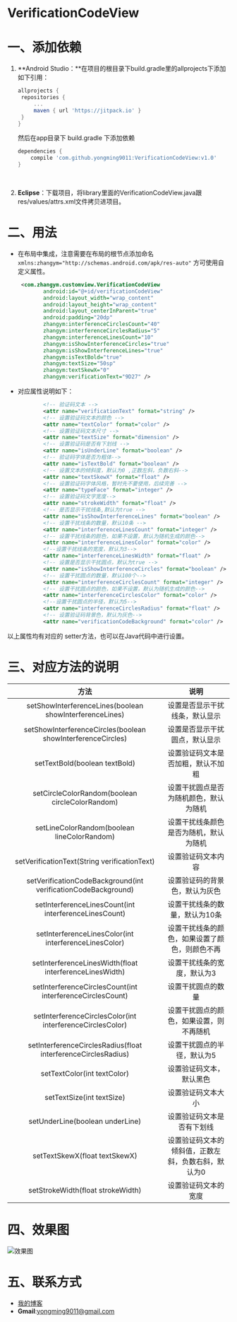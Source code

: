 # VerificationCodeView

# 一、添加依赖

1. **Android Studio：**在项目的根目录下build.gradle里的allprojects下添加如下引用：

   ```groovy
   allprojects {
   	repositories {
   		...
   		maven { url 'https://jitpack.io' }
   	}
   }
   ```

   然后在app目录下 build.gradle 下添加依赖

   ```groovy
   dependencies {
   	   compile 'com.github.yongming9011:VerificationCodeView:v1.0'
   }
   ```

   ​

2. **Eclipse**：下载项目，将library里面的VerificationCodeView.java跟res/values/attrs.xml文件拷贝进项目。

# 二、用法

- 在布局中集成，注意需要在布局的根节点添加命名`xmlns:zhangym="http://schemas.android.com/apk/res-auto"` 方可使用自定义属性。

  ```xml
   <com.zhangym.customview.VerificationCodeView
          android:id="@+id/verificationCodeView"
          android:layout_width="wrap_content"
          android:layout_height="wrap_content"
          android:layout_centerInParent="true"
          android:padding="20dp"
          zhangym:interferenceCirclesCount="40"
          zhangym:interferenceCirclesRadius="5"
          zhangym:interferenceLinesCount="10"
          zhangym:isShowInterferenceCircles="true"
          zhangym:isShowInterferenceLines="true"
          zhangym:isTextBold="true"
          zhangym:textSize="50sp"
          zhangym:textSkewX="0"
          zhangym:verificationText="9D27" />
  ```


- 对应属性说明如下：

  ```xml
          <!-- 验证码文本 -->
          <attr name="verificationText" format="string" />
          <!-- 设置验证码文本的颜色 -->
          <attr name="textColor" format="color" />
          <!-- 设置验证码文本尺寸 -->
          <attr name="textSize" format="dimension" />
          <!-- 设置验证码是否有下划线 -->
          <attr name="isUnderLine" format="boolean" />
          <!-- 验证码字体是否为粗体-->
          <attr name="isTextBold" format="boolean" />
          <!-- 设置文本的倾斜度，默认为0 ,正数左斜，负数右斜-->
          <attr name="textSkewX" format="float" />
          <!-- 设置验证码字体风格，暂时先不要使用，后续完善 -->
          <attr name="typeFace" format="integer" />
          <!-- 设置验证码文字宽度-->
          <attr name="strokeWidth" format="float" />
          <!-- 是否显示干扰线条,默认为true -->
          <attr name="isShowInterferenceLines" format="boolean" />
          <!-- 设置干扰线条的数量，默认10条 -->
          <attr name="interferenceLinesCount" format="integer" />
          <!-- 设置干扰线条的颜色，如果不设置，默认为随机生成的颜色-->
          <attr name="interferenceLinesColor" format="color" />
          <!--设置干扰线条的宽度，默认为3-->
          <attr name="interferenceLinesWidth" format="float" />
          <!-- 设置是否显示干扰圆点，默认为true -->
          <attr name="isShowInterferenceCircles" format="boolean" />
          <!-- 设置干扰圆点的数量，默认100个-->
          <attr name="interferenceCirclesCount" format="integer" />
          <!-- 设置干扰圆点的颜色，如果不设置，默认为随机生成的颜色-->
          <attr name="interferenceCirclesColor" format="color" />
          <!--设置干扰圆点的半径，默认为5-->
          <attr name="interferenceCirclesRadius" format="float" />
          <!-- 设置验证码背景色，默认为灰色-->
          <attr name="verificationCodeBackground" format="color" />
  ```

以上属性均有对应的 setter方法，也可以在Java代码中进行设置。



# 三、对应方法的说明

|                    方法                    |             说明             |
| :--------------------------------------: | :------------------------: |
| setShowInterferenceLines(boolean showInterferenceLines) |      设置是否显示干扰线条，默认显示       |
| setShowInterferenceCircles(boolean showInterferenceCircles) |      设置是否显示干扰圆点，默认显示       |
|      setTextBold(boolean textBold)       |     设置验证码文本是否加粗，默认不加粗      |
| setCircleColorRandom(boolean circleColorRandom) |    设置干扰圆点是否为随机颜色，默认为随机     |
| setLineColorRandom(boolean lineColorRandom) |    设置干扰线条颜色是否为随机，默认为随机     |
| setVerificationText(String verificationText) |         设置验证码文本内容          |
| setVerificationCodeBackground(int verificationCodeBackground) |      设置验证码的背景色，默认为灰色       |
| setInterferenceLinesCount(int interferenceLinesCount) |      设置干扰线条的数量，默认为10条      |
| setInterferenceLinesColor(int interferenceLinesColor) |  设置干扰线条的颜色，如果设置了颜色，则颜色不再   |
| setInterferenceLinesWidth(float interferenceLinesWidth) |       设置干扰线条的宽度，默认为3       |
| setInterferenceCirclesCount(int interferenceCirclesCount) |         设置干扰圆点的数量          |
| setInterferenceCirclesColor(int interferenceCirclesColor) |    设置干扰圆点的颜色，如果设置，则不再随机    |
| setInterferenceCirclesRadius(float interferenceCirclesRadius) |       设置干扰圆点的半径，默认为5       |
|       setTextColor(int textColor)        |        设置验证码文本，默认黑色        |
|        setTextSize(int textSize)         |         设置验证码文本大小          |
|     setUnderLine(boolean underLine)      |       设置验证码文本是否有下划线        |
|      setTextSkewX(float textSkewX)       | 设置验证码文本的倾斜值，正数左斜，负数右斜，默认为0 |
|    setStrokeWidth(float strokeWidth)     |         设置验证码文本的宽度         |



# 四、效果图

![效果图](https://ww1.sinaimg.cn/large/006y8lValy1fbxzq88636g309t0injss.gif)


# 五、联系方式

- [我的博客](http://zhangym.me/)
- **Gmail**:yongming9011@gmail.com
